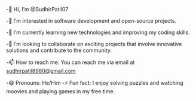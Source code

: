 -👋 Hi, I’m @SudhirPatil07

-👀 I’m interested in software development and open-source projects.

-🌱 I’m currently learning new technologies and improving my coding skills.

-💞️ I’m looking to collaborate on exciting projects that involve innovative solutions and contribute to the community.

-📫 How to reach me: You can reach me via email at sudhirpatil8980@gmail.com

-😄 Pronouns: He/Him
-⚡ Fun fact: I enjoy solving puzzles and watching moovies and playing games in my free time.

<!---
SudhirPatil07/SudhirPatil07 is a ✨ special ✨ repository because its `README.md` (this file) appears on your GitHub profile.
You can click the Preview link to take a look at your changes.
--->

